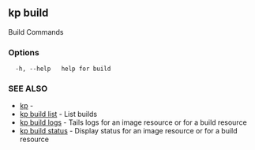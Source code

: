 ## kp build

Build Commands

### Options

```
  -h, --help   help for build
```

### SEE ALSO

* [kp](kp.md)	 - 
* [kp build list](kp_build_list.md)	 - List builds
* [kp build logs](kp_build_logs.md)	 - Tails logs for an image resource or for a build resource
* [kp build status](kp_build_status.md)	 - Display status for an image resource or for a build resource

